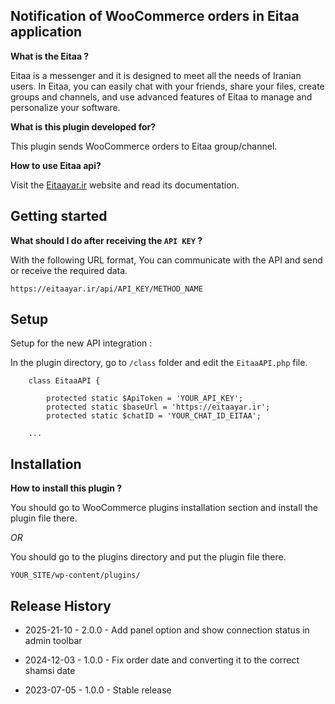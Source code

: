 ## Notification of WooCommerce orders in Eitaa application

**What is the Eitaa ?**

Eitaa is a messenger and it is designed to meet all the needs of Iranian users.
In Eitaa, you can easily chat with your friends, share your files, create groups and channels, and use advanced features of Eitaa to manage and personalize your software.

**What is this plugin developed for?**

This plugin sends WooCommerce orders to Eitaa group/channel.

**How to use Eitaa api?**

Visit the [Eitaayar.ir](https://eitaayar.ir/) website and read its documentation.

## Getting started

**What should I do after receiving the `API KEY` ?**

With the following URL format, You can communicate with the API and send or receive the required data.

`https://eitaayar.ir/api/API_KEY/METHOD_NAME`

## Setup

Setup for the new API integration :

In the plugin directory, go to `/class` folder and edit the `EitaaAPI.php` file.

```
    class EitaaAPI {

        protected static $ApiToken = 'YOUR_API_KEY';
        protected static $baseUrl = 'https://eitaayar.ir';
        protected static $chatID = 'YOUR_CHAT_ID_EITAA';

    ...
```

## Installation

**How to install this plugin ?**

You should go to WooCommerce plugins installation section and install the plugin file there.

_OR_

You should go to the plugins directory and put the plugin file there.

`YOUR_SITE/wp-content/plugins/`

## Release History

- 2025-21-10 - 2.0.0 - Add panel option and show connection status in admin toolbar

- 2024-12-03 - 1.0.0 - Fix order date and converting it to the correct shamsi date

- 2023-07-05 - 1.0.0 - Stable release
